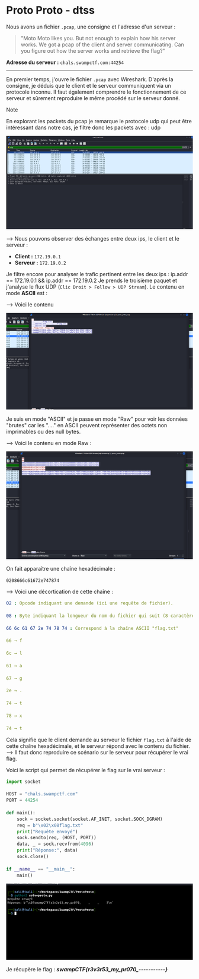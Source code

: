 # Proto Proto - dtss
Nous avons un fichier `.pcap`, une consigne et l'adresse d'un serveur :

> "Moto Moto likes you. But not enough to explain how his server works. We got a pcap of the client and server communicating. Can you figure out how the server works and retrieve the flag?"

**Adresse du serveur :** `chals.swampctf.com:44254`

---

En premier temps, j'ouvre le fichier `.pcap` avec Wireshark. D'après la consigne, je déduis que le client et le serveur communiquent via un protocole inconnu. Il faut également comprendre le fonctionnement de ce serveur et sûrement reproduire le même procédé sur le serveur donné.

> [!NOTE]
> En explorant les packets du pcap je remarque le protocole udp qui peut être intéressant dans notre cas, je filtre donc les packets avec :  udp

![Analyse des paquets UDP](data/udp.png)

--> Nous pouvons observer des échanges entre deux ips, le client et le serveur :

  - **Client :** `172.19.0.1`
  - **Serveur :** `172.19.0.2`

Je filtre encore pour analyser le trafic pertinent entre les deux ips : ip.addr == 172.19.0.1 && ip.addr == 172.19.0.2
Je prends le troisième paquet et j'analyse le flux UDP (`Clic Droit > Follow > UDP Stream`). Le contenu en mode **ASCII** est :

--> Voici le contenu 

![Données en ASCII](data/ascii.png)

Je suis en mode "ASCII" et je passe en mode "Raw" pour voir les données "brutes" car les "...." en ASCII peuvent représenter des octets non imprimables ou des null bytes.

--> Voici le contenu en mode Raw :

![Données en RAW](data/raw.png)

On fait apparaître une chaîne hexadécimale :

```0208666c61672e747874```

--> Voici une décortication de cette chaîne :

```yml
02 : Opcode indiquant une demande (ici une requête de fichier).

08 : Byte indiquant la longueur du nom du fichier qui suit (8 caractères - flag.txt)

66 6c 61 67 2e 74 78 74 : Correspond à la chaîne ASCII "flag.txt"

66 → f

6c → l

61 → a

67 → g

2e → .

74 → t

78 → x

74 → t
```

Cela signifie que le client demande au serveur le fichier `flag.txt` à l'aide de cette chaîne hexadécimale, et le serveur répond avec le contenu du fichier.
--> Il faut donc reproduire ce scénario sur le serveur pour récupérer le vrai flag.

Voici le script qui permet de récupérer le flag sur le vrai serveur :

```python
import socket

HOST = "chals.swampctf.com"
PORT = 44254

def main():
    sock = socket.socket(socket.AF_INET, socket.SOCK_DGRAM)
    req = b"\x02\x08flag.txt"
    print("Requête envoyé")
    sock.sendto(req, (HOST, PORT))
    data, _ = sock.recvfrom(4096)
    print("Réponse:", data)
    sock.close()

if __name__ == "__main__":
    main()
```
![Solve](data/solve.png)

Je récupère le flag : ***swampCTF{r3v3r53_my_pr070_---_----_----}***
